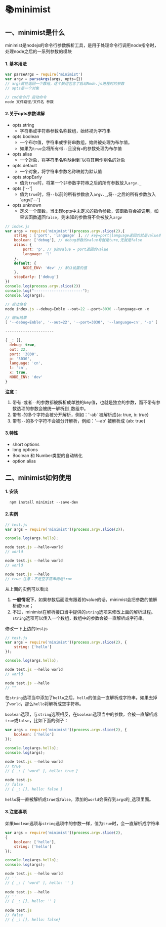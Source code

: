 # :books:minimist

##  一、minimist是什么

minimist是nodejs的命令行参数解析工具，是用于处理命令行调用node指令时，处理node之后的一系列参数的模块
#### 1. 基本用法
```js
var parseArgs = require('minimist')
var argv = parseArgs(args, opts={})
// args属性返回一个数组，这个数组包含了启动Node.js进程时的参数
// opts是一个对象

// cmd命令行 启动命令
node 文件路径/文件名 参数
```
#### 2.关于opts参数详解
- opts.string
	- 字符串或字符串参数名称数组，始终视为字符串
- opts.boolean
	- 一个布尔值，字符串或字符串数组，始终被处理为布尔值。
	- 如果为`true`会将所有带`--`且没有`=`的参数处理为布尔值
- opts.alias
	- 一个对象，将字符串名称映射到`以将其用作别名的对象
- opts.default
	- 一个对象，将字符串参数名称映射为默认值
- opts.stopEarly
	- 值为`true`时，将第一个非参数字符串之后的所有参数放入`argv._`
- opts.['--']
	- 值为`true`时，将`--`以前的所有参数放入`argv._`,将`--`之后的所有参数放入`argv['--']
- opts.unknown
	- 定义一个函数，当出现opts中未定义的指令参数，该函数将会被调用，如果该函数返回`false`，则未知的参数将不会被放入`argv`

```js
// index.js
var args = require('minimist')(process.argv.slice(2),{
    string : ['port', 'language' ], // key=port|language返回的就是value的字符串
    boolean: ['debug'], // debug参数的value有就是ture,无就是false
    alias: {
        port: 'p', // p的value = port返回的value
        language: 'l'
    },
    default: {
        NODE_ENV: 'dev' // 默认设置的值
    },
    stopEarly: ['debug']
})
console.log(process.argv.slice(2))
console.log("----------------------");
console.log(args);
```

```js
// 启动命令
node index.js --debug=Enble --out=22 --port=3030 --language=cn -x

// 输出结果
[ '--debug=Enble', '--out=22', '--port=3030', '--language=cn', '-x' ]

----------------------

{ _: [],
  debug: true,
  out: 22,
  port: '3030',
  p: '3030',
  language: 'cn',
  l: 'cn',
  x: true,
  NODE_ENV: 'dev' 
}
```

**注意：**

1. 带有`-`或者`--`的参数都被解析成单独的key值，也就是独立的参数，而不带有参数选项的参数会被统一解析到` _ `数组中。
2. 带有`-`的多个字符会被分开解析，例如：'-ab' 被解析成{a: true, b: true} 
3. 带有`--`的多个字符不会被分开解析，例如：'--ab' 被解析成 {ab: true}

#### 3.特性

- short options
- long options
- Boolean 和 Number类型的自动转化
- option alias
## 二、minimist如何使用
#### 1. 安装
```js
  npm install minimist --save-dev
```
#### 2.实例

```js
// test.js
var args = require('minimist')(process.argv.slice(2));

console.log(args.hello);
```

```js
node test.js --hello=world
// world

node test.js --hello world
// world

node test.js --hello
// true 注意：不是空字符串而是true
```

从上面的实例可以看出

1. **一般情况下**，如果参数后面没有跟着的value的话，minimist会把参数的值解析成true；
2. 不过，minimist在解析接口当中提供的`string`选项来修改上面的解析过程。`string`选项可以传入一个数组，数组中的参数会被一直解析成字符串。

修改一下上边的test.js

```js
// test.js
var args = require('minimist')(process.argv.slice(2), {
    string: ['hello']
});

console.log(args.hello);
```

```js
node test.js --hello world
// world

node test.js --hello
// ""
```

在`string`选项当中添加了`hello`之后，`hello`的值会一直解析成字符串，如果去掉了`world`，那么`hello`将解析成空字符串。



`boolean`选项，与`string`选项相反，在`boolean`选项当中的参数，会被一直解析成`true`或`false`，比如下面的例子：

```js
var args = require('minimist')(process.argv.slice(2), {
    boolean: ['hello']
});

console.log(args.hello);
console.log(args);
```

```js
node test.js --hello world
// true
// { _: [ 'word' ], hello: true }
  
node test.js
// false
// { _: [], hello: false }
```

`hello`将一直被解析成`true`或`false`，添加的`world`会保存到`args`的`_`选项里面。



#### 3.注意事项

如果`boolean`选项与`string`选项中的参数一样，值为`true`时，会一直解析成字符串

```js
var args = require('minimist')(process.argv.slice(2),
{
    boolean: ['hello'],
    string: ['hello']
});

console.log(args.hello);
console.log(args);
```

```js
node test.js --hello world
// ''
// { _: [ 'word' ], hello: '' }
  
node test.js --hello
// ''
// { _: [], hello: '' }
  
node test.js
// false
// { _: [], hello: false}
```
